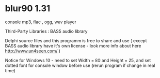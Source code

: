 blur90 1.31
======

console mp3, flac , ogg, wav player 

Third-Party Libraries : BASS audio library

Delphi source files and this programm is free to share and use ( except BASS audio library have it's own license - look more info about here http://www.un4seen.com/ )

Notice for Windows 10 - need to set Width = 80 and Height = 25, and set dotted font for console window before use (rerun program if change in real time)
